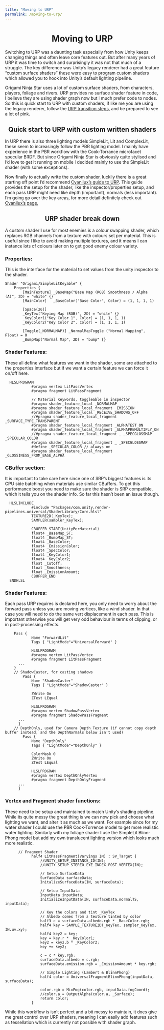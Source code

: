 ```yaml
---
title: "Moving to URP"
permalink: /moving-to-urp/
---
```

<h1 align="center">Moving to URP</h1>
Switching to URP was a daunting task especially from how Unity keeps changing things and often leave core features out. But after many years of URP it was time to switch and surprisingly it was not that much of a struggle. The key difference was Unity’s legacy renderer had a great feature “custom surface shaders” these were easy to program custom shaders which allowed you to hook into Unity’s default lighting pipeline. 

Origami Ninja Star uses a lot of custom surface shaders, from characters, players, foliage and rivers. URP provides no surface shader feature in code, I believe they are using shader graph now but I much prefer code to nodes. So this is quick start to URP with custom shaders, if like me you are using the legacy renderer, follow the [URP transition steps](https://docs.unity3d.com/Packages/com.unity.render-pipelines.universal@13.1/manual/InstallURPIntoAProject.html), and be prepared to see a lot of pink.

<h2 align="center">Quick start to URP with custom written shaders</h2>

In URP there is also three lighting models SimpleLit, Lit and ComplexLit, these seem to increasingly follow the PBR lighting model. I mainly have experience in the PBR workflow with the Cook-Torrance microfacet specular BRDF. But since Origami Ninja Star is obviously quite stylised and I’d love to get it running on mobile I decided mainly to use the SimpleLit shader (with some exceptions).

Now finally to actually write the custom shader, luckily there is a great starting off point I’d recommend [Cyanilux’s guide to URP](https://www.cyanilux.com/tutorials/urp-shader-code/). This guide provides the setup for the shader, like the inspector/properties setup, and each pass URP might need like depth (important), normals (less important). I’m going go over the key areas, for more detail definitely check out [Cyanilux’s page.](https://www.cyanilux.com/tutorials/urp-shader-code/)

<h2 align="center">URP shader break down</h2>

A custom shader I use for most enemies is a colour swapping shader, which replaces RGB channels from a texture with colours set per material. This is useful since I like to avoid making multiple textures, and it means I can instance lots of colours later on to get good enemy colour variety.

<h3 align="left">Properties:</h3>

This is the interface for the material to set values from the unity inspector to the shader.

```
Shader "Origami/SimpleLitKeyable" {
	Properties {
		[MainTexture] _BaseMap("Base Map (RGB) Smoothness / Alpha (A)", 2D) = "white" {}
        [MainColor]   _BaseColor("Base Color", Color) = (1, 1, 1, 1)

		[Space(20)]
		_KeyTex("Keying Map (RGB)", 2D) = "white" {}
		_KeyColor1("Key Color 1", Color) = (1, 1, 1, 1)
		_KeyColor2("Key Color 2", Color) = (1, 1, 1, 1)

		[Toggle(_NORMALMAP)] _NormalMapToggle ("Normal Mapping", Float) = 0
		_BumpMap("Normal Map", 2D) = "bump" {}
```

<h3 align="left">Shader Features:</h3>

These all define what features we want in the shader, some are attached to the properties interface but if we want a certain feature we can force it on/off here.

```
  HLSLPROGRAM
			#pragma vertex LitPassVertex
			#pragma fragment LitPassFragment

			// Material Keywords, toggleable in inspector
			#pragma shader_feature_local _NORMALMAP
            #pragma shader_feature_local_fragment _EMISSION
            #pragma shader_feature_local _RECEIVE_SHADOWS_OFF
            //#pragma shader_feature_local_fragment _SURFACE_TYPE_TRANSPARENT
            #pragma shader_feature_local_fragment _ALPHATEST_ON
            #pragma shader_feature_local_fragment _ALPHAPREMULTIPLY_ON
            //#pragma shader_feature_local_fragment _ _SPECGLOSSMAP _SPECULAR_COLOR
			#pragma shader_feature_local_fragment _ _SPECGLOSSMAP
			#define _SPECULAR_COLOR // always on
            #pragma shader_feature_local_fragment _GLOSSINESS_FROM_BASE_ALPHA
```
<h3 align="left"> CBuffer section:</h3>

It is important to take care here since one of SRP’s biggest features is its CPU side batching when materials use similar CBuffers. To get this performance boost you need to make sure the shader is SRP compatible, which it tells you on the shader info. So far this hasn’t been an issue though.

```
  HLSLINCLUDE
			#include "Packages/com.unity.render-pipelines.universal/ShaderLibrary/Core.hlsl"
			TEXTURE2D(_KeyTex);
			SAMPLER(sampler_KeyTex);

			CBUFFER_START(UnityPerMaterial)
			float4 _BaseMap_ST;
			float4 _BumpMap_ST;
			float4 _BaseColor;
			float4 _EmissionColor;
			float4 _SpecColor;
			float4 _KeyColor1;
			float4 _KeyColor2;
			float _Cutoff;
			float _Smoothness;
			float _EmissionAmount;
			CBUFFER_END
  ENDHLSL
```
<h3 align="left">Shader Features:</h3>
Each pass URP requires is declared here, you only need to worry about the forward pass unless you are moving vertices, like a wind shader. In that case you will need to do the same vert displacement in each pass. This is important otherwise you will get very odd behaviour in terms of clipping, or in post-processing effects.

```
    Pass {
			Name "ForwardLit"
			Tags { "LightMode"="UniversalForward" }

			HLSLPROGRAM
			#pragma vertex LitPassVertex
			#pragma fragment LitPassFragment
      ...
    }
    // ShadowCaster, for casting shadows
		Pass {
			Name "ShadowCaster"
			Tags { "LightMode"="ShadowCaster" }

			ZWrite On
			ZTest LEqual

			HLSLPROGRAM
			#pragma vertex ShadowPassVertex
			#pragma fragment ShadowPassFragment
      ...
      }
    // DepthOnly, used for Camera Depth Texture (if cannot copy depth buffer instead, and the DepthNormals below isn't used)
		Pass {
			Name "DepthOnly"
			Tags { "LightMode"="DepthOnly" }

			ColorMask 0
			ZWrite On
			ZTest LEqual

			HLSLPROGRAM
			#pragma vertex DepthOnlyVertex
			#pragma fragment DepthOnlyFragment
      ...
      }
```

<h3 align="left">Vertex and Fragment shader functions:</h3>

These need to be setup and maintained to match Unity’s shading pipeline. While its quite messy the great thing is we can now pick and choose what lighting we want, and alter it as much as we want. For example since for my water shader I could use the PBR Cook-Torrence model to get more realistic water lighting. Similarly with my foliage shader I use the SimpleLit Blinn-Phong model but add my own translucent lighting version which looks much more realistic.

```
      // Fragment Shader
			half4 LitPassFragment(Varyings IN) : SV_Target {
				//UNITY_SETUP_INSTANCE_ID(IN);
    			//UNITY_SETUP_STEREO_EYE_INDEX_POST_VERTEX(IN);

				// Setup SurfaceData
				SurfaceData surfaceData;
				InitalizeSurfaceData(IN, surfaceData);

				// Setup InputData
				InputData inputData;
				InitializeInputData(IN, surfaceData.normalTS, inputData);

				// Key the colors and tint _KeyTex
				// Albedo comes from a texture tinted by color
				half3 c = surfaceData.albedo.rgb * _BaseColor.rgb;
				half4 key = SAMPLE_TEXTURE2D(_KeyTex, sampler_KeyTex, IN.uv.xy);
				half4 key2 = key;
				key = key.r * _KeyColor1;
				key2 = key2.b * _KeyColor2;
				key += key2;

				c = c * key.rgb;
				surfaceData.albedo = c.rgb;
				surfaceData.emission.rgb = _EmissionAmount * key.rgb;

				// Simple Lighting (Lambert & BlinnPhong)
				half4 color = UniversalFragmentBlinnPhong(inputData, surfaceData);

				color.rgb = MixFog(color.rgb, inputData.fogCoord);
				//color.a = OutputAlpha(color.a, _Surface);
				return color;
			}
```

While this workflow is isn’t perfect and a bit messy to maintain, it does give me great control over URP shaders, meaning I can easily add features such as tessellation which is currently not possible with shader graph.

<br><br><br>
